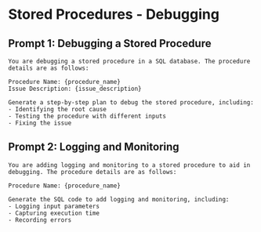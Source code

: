 # Stored Procedures - Debugging

## Prompt 1: Debugging a Stored Procedure
```
You are debugging a stored procedure in a SQL database. The procedure details are as follows:

Procedure Name: {procedure_name}
Issue Description: {issue_description}

Generate a step-by-step plan to debug the stored procedure, including:
- Identifying the root cause
- Testing the procedure with different inputs
- Fixing the issue
```

## Prompt 2: Logging and Monitoring
```
You are adding logging and monitoring to a stored procedure to aid in debugging. The procedure details are as follows:

Procedure Name: {procedure_name}

Generate the SQL code to add logging and monitoring, including:
- Logging input parameters
- Capturing execution time
- Recording errors
```